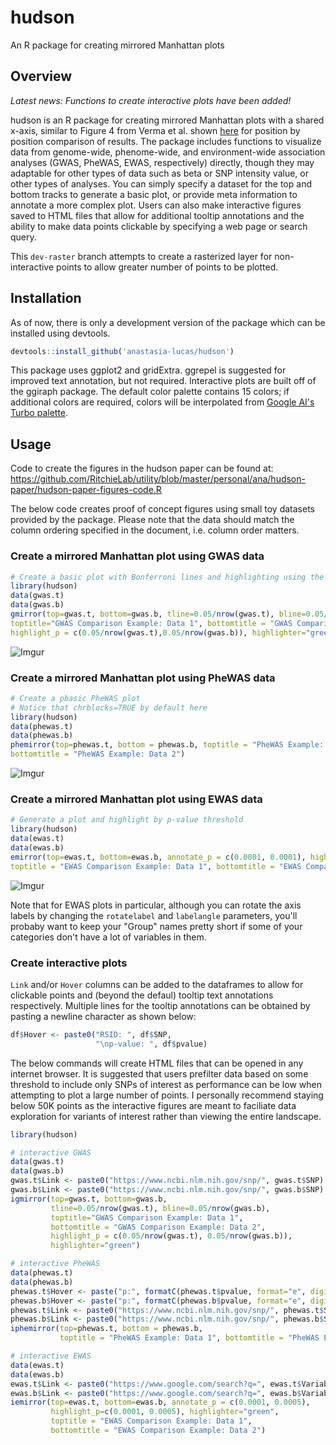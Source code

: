 # hudson
An R package for creating mirrored Manhattan plots

## Overview

*Latest news: Functions to create interactive plots have been added!*

hudson is an R package for creating mirrored Manhattan plots with a shared x-axis, similar to Figure 4 from Verma et al. shown [here](https://www.cell.com/ajhg/fulltext/S0002-9297(18)30062-4) for position by position comparison of results. The package includes functions to visualize data from genome-wide, phenome-wide, and environment-wide association analyses (GWAS, PheWAS, EWAS, respectively) directly, though they may adaptable for other types of data such as beta or SNP intensity value, or other types of analyses. You can simply specify a dataset for the top and bottom tracks to generate a basic plot, or provide meta information to annotate a more complex plot. Users can also make interactive figures saved to HTML files that allow for additional tooltip annotations and the ability to make data points clickable by specifying a web page or search query.

This `dev-raster` branch attempts to create a rasterized layer for non-interactive points to allow greater number of points to be plotted.

## Installation
As of now, there is only a development version of the package which can be installed using devtools.

``` r
devtools::install_github('anastasia-lucas/hudson')
```

This package uses ggplot2 and gridExtra. ggrepel is suggested for improved text annotation, but not required. Interactive plots are built off of the ggiraph package. The default color palette contains 15 colors; if additional colors are required, colors will be interpolated from [Google AI's Turbo palette](https://ai.googleblog.com/2019/08/turbo-improved-rainbow-colormap-for.html). 

## Usage

Code to create the figures in the hudson paper can be found at:
https://github.com/RitchieLab/utility/blob/master/personal/ana/hudson-paper/hudson-paper-figures-code.R

The below code creates proof of concept figures using small toy datasets provided by the package. Please note that the data should match the column ordering specified in the document, i.e. column order matters.

### Create a mirrored Manhattan plot using GWAS data
``` r
# Create a basic plot with Bonferroni lines and highlighting using the toy gwas datasets
library(hudson)
data(gwas.t)
data(gwas.b)
gmirror(top=gwas.t, bottom=gwas.b, tline=0.05/nrow(gwas.t), bline=0.05/nrow(gwas.b), 
toptitle="GWAS Comparison Example: Data 1", bottomtitle = "GWAS Comparison Example: Data 2", 
highlight_p = c(0.05/nrow(gwas.t),0.05/nrow(gwas.b)), highlighter="green")
```

![Imgur](https://i.imgur.com/FNjIaCM.png)


### Create a mirrored Manhattan plot using PheWAS data

``` r
# Create a pbasic PheWAS plot
# Notice that chrblocks=TRUE by default here
library(hudson)
data(phewas.t)
data(phewas.b)
phemirror(top=phewas.t, bottom = phewas.b, toptitle = "PheWAS Example: Data 1", 
bottomtitle = "PheWAS Example: Data 2")
```
![Imgur](https://i.imgur.com/9LyKPi5.png)

### Create a mirrored Manhattan plot using EWAS data
``` r
# Generate a plot and highlight by p-value threshold
library(hudson)
data(ewas.t)
data(ewas.b)
emirror(top=ewas.t, bottom=ewas.b, annotate_p = c(0.0001, 0.0001), highlight_p=c(0.0001, 0.0001), highlighter="green", 
toptitle = "EWAS Comparison Example: Data 1", bottomtitle = "EWAS Comparison Example: Data 2")
```

![Imgur](https://i.imgur.com/ANRXr0H.png)

Note that for EWAS plots in particular, although you can rotate the axis labels by changing the ```rotatelabel``` and ```labelangle``` parameters, you'll probaby want to keep your "Group" names pretty short if some of your categories don't have a lot of variables in them.

### Create interactive plots

`Link` and/or `Hover` columns can be added to the dataframes to allow for clickable points and (beyond the defaul) tooltip text annotations respectively. Multiple lines for the tooltip annotations can be obtained by pasting a newline character as shown below:

``` r
df$Hover <- paste0("RSID: ", df$SNP, 
                   "\np-value: ", df$pvalue)
```

The below commands will create HTML files that can be opened in any internet browser. It is suggested that users prefilter data based on some threshold to include only SNPs of interest as performance can be low when attempting to plot a large number of points. I personally recommend staying below 50K points as the interactive figures are meant to faciliate data exploration for variants of interest rather than viewing the entire landscape. 

``` r
library(hudson)

# interactive GWAS
data(gwas.t)
data(gwas.b)
gwas.t$Link <- paste0("https://www.ncbi.nlm.nih.gov/snp/", gwas.t$SNP) # links to dbSNP
gwas.b$Link <- paste0("https://www.ncbi.nlm.nih.gov/snp/", gwas.b$SNP) # links to dbSNP
igmirror(top=gwas.t, bottom=gwas.b, 
         tline=0.05/nrow(gwas.t), bline=0.05/nrow(gwas.b), 
         toptitle="GWAS Comparison Example: Data 1",
         bottomtitle = "GWAS Comparison Example: Data 2", 
         highlight_p = c(0.05/nrow(gwas.t), 0.05/nrow(gwas.b)), 
         highlighter="green")

# interactive PheWAS
data(phewas.t)
data(phewas.b)
phewas.t$Hover <- paste("p:", formatC(phewas.t$pvalue, format="e", digits=2)) 
phewas.b$Hover <- paste("p:", formatC(phewas.b$pvalue, format="e", digits=2))
phewas.t$Link <- paste0("https://www.ncbi.nlm.nih.gov/snp/", phewas.t$SNP)
phewas.b$Link <- paste0("https://www.ncbi.nlm.nih.gov/snp/", phewas.b$SNP)
iphemirror(top=phewas.t, bottom = phewas.b, 
           toptitle = "PheWAS Example: Data 1", bottomtitle = "PheWAS Example: Data 2")

# interactive EWAS
data(ewas.t)
data(ewas.b)
ewas.t$Link <- paste0("https://www.google.com/search?q=", ewas.t$Variable)
ewas.b$Link <- paste0("https://www.google.com/search?q=", ewas.b$Variable)
iemirror(top=ewas.t, bottom=ewas.b, annotate_p = c(0.0001, 0.0005), 
         highlight_p=c(0.0001, 0.0005), highlighter="green", 
         toptitle = "EWAS Comparison Example: Data 1", 
         bottomtitle = "EWAS Comparison Example: Data 2")
```


